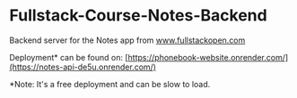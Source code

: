 # Fullstack-Course-Notes-Backend
Backend server for the Notes app from www.fullstackopen.com

Deployment* can be found on: [https://phonebook-website.onrender.com/](https://notes-api-de5u.onrender.com/)

*Note: It's a free deployment and can be slow to load. 
